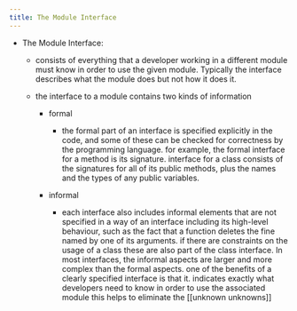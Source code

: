 ```yaml
---
title: The Module Interface
---
```


- The Module Interface:
	 - consists of everything that a developer working in a different module must know in order to use the given module. Typically the interface describes what the module does but not how it does it.

	 - the interface to a module contains two kinds of information 
		 - formal
			 - the formal part of an interface is specified explicitly in the code, and some of these can be checked for correctness by the programming language. for example, the formal interface for a method is its signature. interface for a class consists of the signatures for all of its public methods, plus the names and the types of any public variables.   

		 - informal
			 - each interface also includes informal elements that are not specified in a way of an interface including its high-level behaviour, such as the fact that a function deletes the fine named by one of its arguments. if there are constraints on the usage of a class these are also part of the class interface. In most interfaces, the informal aspects are larger and more complex than the formal aspects. one of the benefits of a clearly specified interface is that it. indicates exactly what developers need to know in order to use the associated module this helps to eliminate the [[unknown unknowns]]
